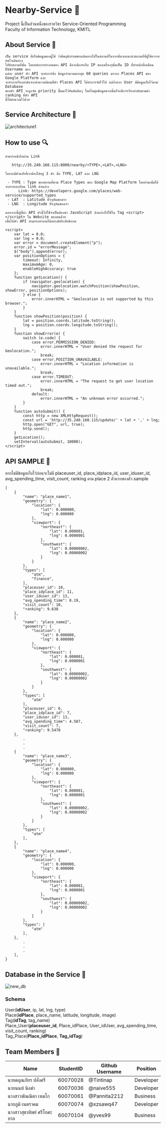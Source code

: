 # Nearby-Service :round_pushpin:
Project นี้เป็นส่วนหนึ่งของรายวิชา Service-Oriented Programming<br />
Faculty of Information Technology, KMITL

## About Service :page_facing_up:
    เป็น service ที่เก็บข้อมูลของผู้ใช้ ว่ามีพฤติกรรมชอบเดินทางไปในสถานที่ใดจากนั้นจะแนะนำสถานที่ที่ผู้ใช้อาจจะสนใจเดินทาง
    ไปยังสถานที่นั้น โดยหลักการทำงานของ API คือจะมีการเก็บ IP ของเครื่องๆนั้นเป็น ID ที่ทำหน้าที่เหมือน Username ของ
    แต่ละ user ตัว API จะทำการดึง ข้อมูลจำนวนมากสุด 60 queries มาจาก Places API ของ Google Platform และ
    จะทำการเรียงลำดับจากค่าความนิยมที่ตัว Places API ได้ทำการจัดไว้ให้ แต่ถ้าหาก User มีข้อมูลเก็บไว้ตาม Database 
    ของตัว API จะถูกจัด priority ขึ้นมาไว้อันดับต้นๆ โดยในชุดข้อมูลพวกนั้นก็จะมีการเรียงลำดับตามค่า ranking ที่ตัว API 
    นี้ได้คำนวณไว้ด้วย
  
## Service Architecture :hammer:
   ![architecture1](img_readme/architecture1.png)
   
## How to use :mag:
    สามารถเข้าถึงผ่าน Link
    
       http://35.240.160.115:8000/nearby/<TYPE>,<LAT>,<LNG>
       
    โดยจะมีตัวแปรที่เราต้องใส่อยู่ 3 ตัว คือ TYPE, LAT และ LNG
    
     - TYPE : Type ของสถานที่ตาม Place Types ของ Google Map Platform โดยอ่านเพิ่มได้จากรายละเอียด link ด้านล่าง
          Link: https://developers.google.com/places/web-service/supported_types
     - LAT  : Latitude ปัจจุบันของเรา
     - LNG  : Longitude ปัจจุบันของเรา
     
    นอกจากนี้ผู้ที่นำ API ตัวนี้ไปใช้จำเป็นต้องนำ JavaScript ด้านล่างไปใช้ใน Tag <script></script> ใน Website ของตนด้วย
    เพื่อให้ตัว API สามารถทำงานได้อย่างมีประสิทธิภาพ

    <script>
        var lat = 0.0;
        var lng = 0.0;
        var error = document.createElement("p");
        error.id = "errorMessage";
        $("body").append(error);
        var positionOptions = {
            timeout: Infinity,
            maximumAge: 0,
            enableHighAccuracy: true
        };
        function getLocation() {
            if (navigator.geolocation) {
                navigator.geolocation.watchPosition(showPosition, showError, positionOptions);
            } else {
                error.innerHTML = "Geolocation is not supported by this browser.";
            }
        }
        function showPosition(position) {
            lat = position.coords.latitude.toString();
            lng = position.coords.longitude.toString();
        }
        function showError(e) {
            switch (e.code) {
                case error.PERMISSION_DENIED:
                    error.innerHTML = "User denied the request for Geolocation.";
                    break;
                case error.POSITION_UNAVAILABLE:
                    error.innerHTML = "Location information is unavailable.";
                    break;
                case error.TIMEOUT:
                    error.innerHTML = "The request to get user location timed out.";
                    break;
                default:
                    error.innerHTML = "An unknown error occurred.";
            }
        }
        function autoSubmit() {
            const http = new XMLHttpRequest();
            const url = 'http://35.240.160.115/update/' + lat + ',' + lng;
            http.open("GET", url, true);
            http.send();
        }
        getLocation();
        setInterval(autoSubmit, 10000);
    </script>
   
## API SAMPLE :pencil:
   หากไม่มีข้อมูลเก็บไว้ก่อนจะไม่มี placeuser_id, place_idplace_id, user_iduser_id, avg_spending_time,
   visit_count, ranking ตาม place 2 ตัวแรกของตัว sample
   
    [
        {
            "name": "place_name1",
            "geometry": {
                "location": {
                    "lat": 0.000000,
                    "lng": 0.000000
                },
                "viewport": {
                    "northeast": {
                        "lat": 0.000001,
                        "lng": 0.0000001
                    },
                    "southwest": {
                        "lat": 0.00000002,
                        "lng": 0.00000002
                    }
                }
            },
            "types": [
                "atm",
                "finance",
            ],
            "placeuser_id": 10,
            "place_idplace_id": 11,
            "user_iduser_id": 13,
            "avg_spending_time": 8.19,
            "visit_count": 10,
            "ranking": 9.638
        },
        {
            "name": "place_name2",
            "geometry": {
                "location": {
                    "lat": 0.000000,
                    "lng": 0.000000
                },
                "viewport": {
                    "northeast": {
                        "lat": 0.000001,
                        "lng": 0.0000001
                    },
                    "southwest": {
                        "lat": 0.00000002,
                        "lng": 0.00000002
                    }
                }
            },
            "types": [
                "atm"
            ],
            "placeuser_id": 6,
            "place_idplace_id": 7,
            "user_iduser_id": 13,
            "avg_spending_time": 4.587,
            "visit_count": 7,
            "ranking": 9.5478
        },
            .
            .
            .
        {
            "name": "place_name3",
            "geometry": {
                "location": {
                    "lat": 0.000000,
                    "lng": 0.000000
                },
                "viewport": {
                    "northeast": {
                        "lat": 0.000001,
                        "lng": 0.0000001
                    },
                    "southwest": {
                        "lat": 0.00000002,
                        "lng": 0.00000002
                    }
                }
            },
            "types": [
                "atm"
            ],
        },
        {
            "name": "place_name4",
            "geometry": {
                "location": {
                    "lat": 0.000000,
                    "lng": 0.000000
                },
                "viewport": {
                    "northeast": {
                        "lat": 0.000001,
                        "lng": 0.0000001
                    },
                    "southwest": {
                        "lat": 0.00000002,
                        "lng": 0.00000002
                    }
                }
            },
            "types": [
                "atm"
            ],
        },
            .
            .
            .
        ],
    }
## Database in the Service :file_folder:
   ![new_db](img_readme/new_db.png)
### Schema
   User(**idUser**, ip, lat, lng, type)<br />
   Place(**idPlace**, place_name, latitude, longitude, image)<br />
   Tag(**idTag**, tag_name)<br />
   Place_User(**placeuser_id**, Place_idPlace, User_idUser, avg_spending_time, visit_count, ranking)<br />
   Tag_Place(**Place_idPlace**, **Tag_idTag**)
    
## Team Members :busts_in_silhouette:

Name | StudentID | Github Username | Position
------------ | ------------- | ------------- | -------------
นายตฤณภัทร ปลั่งศรี | 60070028 | @Tintinap | Developer
นายนนท์ นิลขำ | 60070036 | @naive555 | Developer
นางสาวพัณณิตา เหมโก | 60070061 | @Pannita2212 | Business
นายภูมิ เนตราคม | 60070074 | @xzsawq47 | Developer
นางสาวสุธาทิพย์ ศรีโกศะบาล | 60070104 | @yves99 | Business
